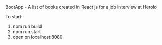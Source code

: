 
BootApp - A list of books created in React js for a job interview at Herolo

To start:
1. npm run build
2. npm run start
3. open on localhost:8080
